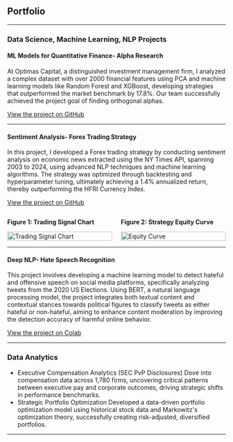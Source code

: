 ## Portfolio

---

### Data Science, Machine Learning, NLP Projects 

#### ML Models for Quantitative Finance- Alpha Research

At Optimas Capital, a distinguished investment management firm, I analyzed a complex dataset with over 2000 financial features using PCA and machine learning models like Random Forest and XGBoost, developing strategies that outperformed the market benchmark by 17.8%. Our team successfully achieved the project goal of finding orthogonal alphas.

[View the project on GitHub](https://github.com/athk13/Quantitative-Finance-ML-Model)

---
#### Sentiment Analysis- Forex Trading Strategy

In this project, I developed a Forex trading strategy by conducting sentiment analysis on economic news extracted using the NY Times API, spanning 2003 to 2024, using advanced NLP techniques and machine learning algorithms. The strategy was optimized through backtesting and hyperparameter tuning, ultimately achieving a 1.4% annualized return, thereby outperforming the HFRI Currency Index. 

[View the project on GitHub](https://github.com/athk13/FX-Sentiment-Analysis-Trading-Strategy)

<div style="display: flex; justify-content: space-between; align-items: flex-start; flex-wrap: nowrap;">
  <div style="width: 50%; padding-right: 10px;">
    <p><strong>Figure 1: Trading Signal Chart</strong></p>
    <img src="images-Screenshot 2024-04-16 122044.png" alt="Trading Signal Chart" style="width: 100%; height: auto;"/>
  </div>
  <div style="width: 50%; padding-left: 10px;">
    <p><strong>Figure 2: Strategy Equity Curve</strong></p>
    <img src="images-Screenshot 2024-04-16 122058.png" alt="Equity Curve" style="width: 100%; height: auto;"/>
  </div>
</div>




---

#### Deep NLP- Hate Speech Recognition

This project involves developing a machine learning model to detect hateful and offensive speech on social media platforms, specifically analyzing tweets from the 2020 US Elections. Using BERT, a natural language processing model, the project integrates both textual content and contextual stances towards political figures to classify tweets as either hateful or non-hateful, aiming to enhance content moderation by improving the detection accuracy of harmful online behavior.

[View the project on Colab](https://colab.research.google.com/drive/1rRiavPZYeSQPbQE0IoRFXuawqtjPFXta?usp=sharing)

---

### Data Analytics

- Executive Compensation Analytics (SEC PvP Disclosures)
  Dove into compensation data across 1,780 firms, uncovering critical patterns between executive pay and corporate 
  outcomes, driving strategic shifts in performance benchmarks.
- Strategic Portfolio Optimization
  Developed a data-driven portfolio optimization model using historical stock data and Markowitz's optimization theory, 
  successfully creating risk-adjusted, diversified portfolios.
---






